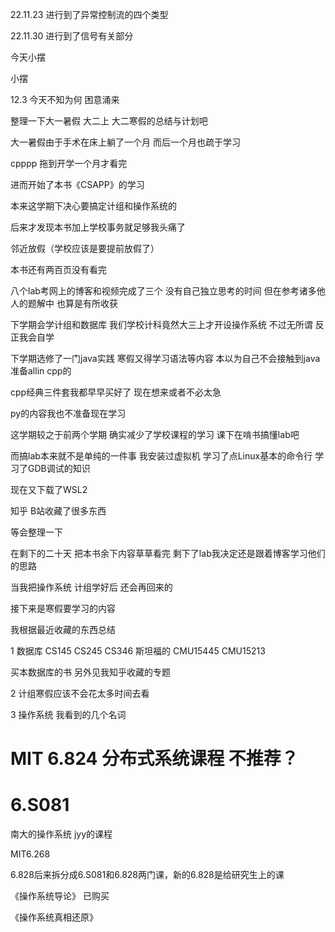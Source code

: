 22.11.23 进行到了异常控制流的四个类型

22.11.30 进行到了信号有关部分

今天小摆

小摆

12.3 今天不知为何 困意涌来

整理一下大一暑假 大二上 大二寒假的总结与计划吧

大一暑假由于手术在床上躺了一个月 而后一个月也疏于学习

cpppp 拖到开学一个月才看完

进而开始了本书《CSAPP》的学习

本来这学期下决心要搞定计组和操作系统的

后来才发现本书加上学校事务就足够我头痛了

邻近放假（学校应该是要提前放假了）

本书还有两百页没有看完

八个lab考网上的博客和视频完成了三个 没有自己独立思考的时间 但在参考诸多他人的题解中 也算是有所收获

下学期会学计组和数据库 我们学校计科竟然大三上才开设操作系统 不过无所谓 反正我会自学

下学期选修了一门java实践 寒假又得学习语法等内容 本以为自己不会接触到java 准备allin cpp的

cpp经典三件套我都早早买好了 现在想来或者不必太急

py的内容我也不准备现在学习

这学期较之于前两个学期 确实减少了学校课程的学习 课下在啃书搞懂lab吧

而搞lab本来就不是单纯的一件事 我安装过虚拟机 学习了点Linux基本的命令行 学习了GDB调试的知识

现在又下载了WSL2

知乎 B站收藏了很多东西

等会整理一下

在剩下的二十天 把本书余下内容草草看完 剩下了lab我决定还是跟着博客学习他们的思路

当我把操作系统 计组学好后 还会再回来的

接下来是寒假要学习的内容

我根据最近收藏的东西总结

1 数据库 CS145 CS245 CS346 斯坦福的		CMU15445 CMU15213 

买本数据库的书 另外见我知乎收藏的专题

2 计组寒假应该不会花太多时间去看

3 操作系统 我看到的几个名词

# MIT 6.824 分布式系统课程 不推荐？



#  6.S081 

南大的操作系统 jyy的课程

MIT6.268

6.828后来拆分成6.S081和6.828两门课，新的6.828是给研究生上的课

《操作系统导论》 已购买

《操作系统真相还原》

